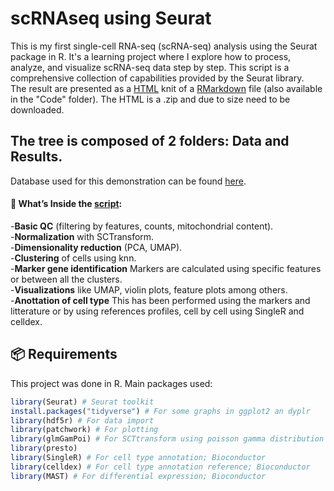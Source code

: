 # scRNAseq using Seurat
This is my first single-cell RNA-seq (scRNA-seq) analysis using the Seurat package in R. It's a learning project where I explore how to process, analyze, and visualize scRNA-seq data step by step.
This script is a comprehensive collection of capabilities provided by the Seurat library.<br>
The result are presented as a [HTML](https://github.com/bontix-77/scRNAseq/blob/f5051972b5a61c77fd46fed45d6fde9530551114/Results/final-Seurat-pipeline.zip) knit of a [RMarkdown](https://github.com/bontix-77/scRNAseq/blob/80790a4a9c137109b1e5bd1726b6ffef2d15d276/Code/Seurat%20RMarkdown.Rmd) file (also available in the "Code" folder). The HTML is a .zip and due to size need to be downloaded.

## The tree is composed of 2 folders: Data and Results.

Database used for this demonstration can be found [here](https://bioinformatics.ccr.cancer.gov/docs/getting-started-with-scrna-seq/GettingStarted_scRNASeq.zip).


#### 📂 What’s Inside the [script](https://github.com/bontix-77/scRNAseq/blob/73dbdc6cad8a683d4c84116f58426034b654f272/Code/final%20Seurat%20script.R):

 -**Basic QC** (filtering by features, counts, mitochondrial content).<br>
 -**Normalization** with SCTransform.<br>
 -**Dimensionality reduction** (PCA, UMAP).<br>
 -**Clustering** of cells using knn.<br>
 -**Marker gene identification** Markers are calculated using specific features or between all the clusters.<br>
 -**Visualizations** like UMAP, violin plots, feature plots among others.<br>
 -**Anottation of cell type** This has been performed using the markers and litterature or by using references profiles, cell by cell using SingleR and celldex.<br>




## 📦 Requirements

This project was done in R. Main packages used:

```r
library(Seurat) # Seurat toolkit
install.packages("tidyverse") # For some graphs in ggplot2 an dyplr
library(hdf5r) # For data import
library(patchwork) # For plotting
library(glmGamPoi) # For SCTtransform using poisson gamma distribution
library(presto)
library(SingleR) # For cell type annotation; Bioconductor
library(celldex) # For cell type annotation reference; Bioconductor
library(MAST) # For differential expression; Bioconductor
```
